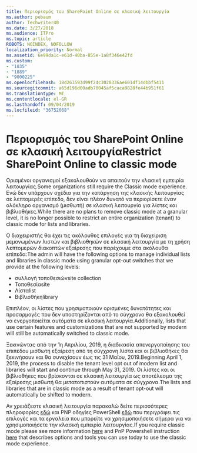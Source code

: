 ```yaml
---
title: Περιορισμός του SharePoint Online σε κλασική λειτουργία
ms.author: pebaum
author: Techwriter40
ms.date: 3/27/2018
ms.audience: ITPro
ms.topic: article
ROBOTS: NOINDEX, NOFOLLOW
localization_priority: Normal
ms.assetid: 6e99da1c-e61d-40ba-855e-1a8f346e42fd
ms.custom:
- "1835"
- "1889"
- "9000225"
ms.openlocfilehash: 18d263593d99f24c3020336ae601df14dbbf5411
ms.sourcegitcommit: a65d196d00adb70045af5caca9828fe44b951f61
ms.translationtype: MT
ms.contentlocale: el-GR
ms.lasthandoff: 09/04/2019
ms.locfileid: "36752068"
---
```

# <a name="restrict-sharepoint-online-to-classic-mode"></a><span data-ttu-id="dceae-102">Περιορισμός του SharePoint Online σε κλασική λειτουργία</span><span class="sxs-lookup"><span data-stu-id="dceae-102">Restrict SharePoint Online to classic mode</span></span>

<span data-ttu-id="dceae-103">Ορισμένοι οργανισμοί εξακολουθούν να απαιτούν την κλασική εμπειρία λειτουργίας.</span><span class="sxs-lookup"><span data-stu-id="dceae-103">Some organizations still require the Classic mode experience.</span></span> <span data-ttu-id="dceae-104">Ενώ δεν υπάρχουν σχέδια για την κατάργηση της κλασικής λειτουργίας σε λεπτομερές επίπεδο, δεν είναι πλέον δυνατό να περιορίσετε έναν ολόκληρο οργανισμό (μισθωτή) σε κλασική λειτουργία για λίστες και βιβλιοθήκες.</span><span class="sxs-lookup"><span data-stu-id="dceae-104">While there are no plans to remove classic mode at a granular level, it is no longer possible to restrict an entire organization (tenant) to classic mode for lists and libraries.</span></span>

<span data-ttu-id="dceae-105">Ο διαχειριστής θα έχει τις ακόλουθες επιλογές για τη διαχείριση μεμονωμένων λιστών και βιβλιοθηκών σε κλασική λειτουργία με τη χρήση λεπτομερών διακοπτών εξαίρεσης που παρέχουμε στα ακόλουθα επίπεδα:</span><span class="sxs-lookup"><span data-stu-id="dceae-105">The admin will have the following options to manage individual lists and libraries in classic mode using granular opt-out switches that we provide at the following levels:</span></span>

- <span data-ttu-id="dceae-106">συλλογή τοποθεσιών</span><span class="sxs-lookup"><span data-stu-id="dceae-106">site collection</span></span>
- <span data-ttu-id="dceae-107">Τοποθεσία</span><span class="sxs-lookup"><span data-stu-id="dceae-107">site</span></span>
- <span data-ttu-id="dceae-108">Λίστα</span><span class="sxs-lookup"><span data-stu-id="dceae-108">list</span></span>
- <span data-ttu-id="dceae-109">Βιβλιοθήκη</span><span class="sxs-lookup"><span data-stu-id="dceae-109">library</span></span>

<span data-ttu-id="dceae-110">Επιπλέον, οι λίστες που χρησιμοποιούν ορισμένες δυνατότητες και προσαρμογές που δεν υποστηρίζονται από το σύγχρονο θα εξακολουθεί να ενεργοποιείται αυτόματα σε κλασική λειτουργία.</span><span class="sxs-lookup"><span data-stu-id="dceae-110">Additionally, lists that use certain features and customizations that are not supported by modern will still be automatically switched to classic mode.</span></span>

<span data-ttu-id="dceae-111">Ξεκινώντας από την 1η Απριλίου, 2019, η διαδικασία απενεργοποίησης του επιπέδου μισθωτή εξαίρεση από τη σύγχρονη λίστα και οι βιβλιοθήκες θα ξεκινήσουν και θα συνεχίσουν έως τις 31 Μαΐου, 2019.</span><span class="sxs-lookup"><span data-stu-id="dceae-111">Beginning April 1, 2019, the process to disable the tenant level opt out of modern list and libraries will start and continue through May 31, 2019.</span></span>  <span data-ttu-id="dceae-112">Οι λίστες και οι βιβλιοθήκες που βρίσκονται σε κλασική λειτουργία ως αποτέλεσμα της εξαίρεσης μισθωτή θα μετατοπιστούν αυτόματα σε σύγχρονα.</span><span class="sxs-lookup"><span data-stu-id="dceae-112">The lists and libraries that are in classic mode as a result of tenant opt-out will automatically be shifted to modern.</span></span>

<span data-ttu-id="dceae-113">Αν χρειάζεστε κλασική λειτουργία παρακαλώ δείτε περισσότερες πληροφορίες [εδώ](https://techcommunity.microsoft.com/t5/Microsoft-SharePoint-Blog/Delivering-SharePoint-modern-experiences/ba-p/315023) και PNP οδηγίες PowerShell [εδώ](https://docs.microsoft.com/sharepoint/dev/transform/modernize-userinterface-lists-and-libraries-optout) που περιγράφει τις επιλογές και τα εργαλεία που μπορείτε να χρησιμοποιήσετε σήμερα για να χρησιμοποιήσετε την κλασική εμπειρία λειτουργίας.</span><span class="sxs-lookup"><span data-stu-id="dceae-113">If you require classic mode please see more information [here](https://techcommunity.microsoft.com/t5/Microsoft-SharePoint-Blog/Delivering-SharePoint-modern-experiences/ba-p/315023) and PnP Powershell instruction [here](https://docs.microsoft.com/sharepoint/dev/transform/modernize-userinterface-lists-and-libraries-optout) that describes options and tools you can use today to use the classic mode experience.</span></span>
